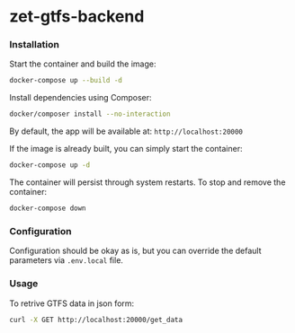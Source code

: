 # zet-gtfs-backend

### Installation

Start the container and build the image:

```bash
docker-compose up --build -d
```

Install dependencies using Composer:

```bash
docker/composer install --no-interaction
```

By default, the app will be available at: `http://localhost:20000`

If the image is already built, you can simply start the container:

```bash
docker-compose up -d
```

The container will persist through system restarts.
To stop and remove the container:

```bash
docker-compose down
```

### Configuration

Configuration should be okay as is, but you can override the default parameters via `.env.local` file.

### Usage

To retrive GTFS data in json form:

```bash
curl -X GET http://localhost:20000/get_data
```
